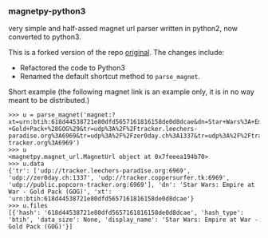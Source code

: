 ### magnetpy-python3
very simple and half-assed magnet url parser written in python2, now converted to python3.

This is a forked version of the repo [original](https://github.com/jeffjose/magnetpy). 
The changes include:
- Refactored the code to Python3 
- Renamed the default shortcut method to `parse_magnet`.

Short example (the following magnet link is an example only, it is in no way meant to be distributed.)
```
>>> u = parse_magnet('magnet:?xt=urn:btih:618d44538721e80dfd5657161816158de0d8dcae&dn=Star+Wars%3A+Empire+at+War+-+Gold+Pack+%28GOG%29&tr=udp%3A%2F%2Ftracker.leechers-paradise.org%3A6969&tr=udp%3A%2F%2Fzer0day.ch%3A1337&tr=udp%3A%2F%2Ftracker.coppersurfer.tk%3A6969&tr=udp%3A%2F%2Fpublic.popcorn-tracker.org%3A6969')
>>> u
<magnetpy.magnet_url.MagnetUrl object at 0x7feeea194b70>
>>> u.data
{'tr': ['udp://tracker.leechers-paradise.org:6969', 'udp://zer0day.ch:1337', 'udp://tracker.coppersurfer.tk:6969', 'udp://public.popcorn-tracker.org:6969'], 'dn': 'Star Wars: Empire at War - Gold Pack (GOG)', 'xt': 'urn:btih:618d44538721e80dfd5657161816158de0d8dcae'}
>>> u.files
[{'hash': '618d44538721e80dfd5657161816158de0d8dcae', 'hash_type': 'btih', 'data_size': None, 'display_name': 'Star Wars: Empire at War - Gold Pack (GOG)'}]
```


